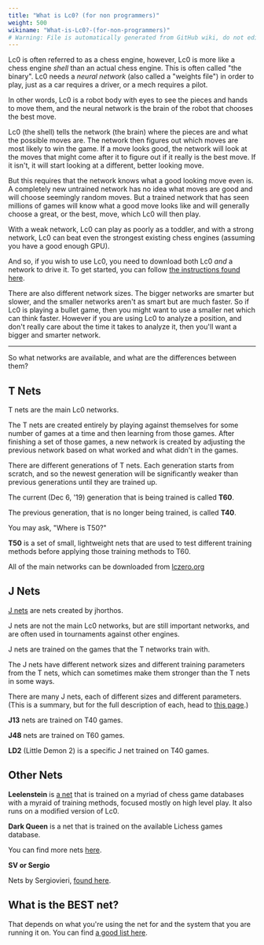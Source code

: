 ```yaml
---
title: "What is Lc0? (for non programmers)"
weight: 500
wikiname: "What-is-Lc0?-(for-non-programmers)"
# Warning: File is automatically generated from GitHub wiki, do not edit by hand.
---
```

Lc0 is often referred to as a chess engine, however, Lc0 is more like a chess engine *shell* than an actual chess engine. This is often called "the binary".
Lc0 needs a *neural network* (also called a "weights file") in order to play, just as a car requires a driver, or a mech requires a pilot.

In other words, Lc0 is a robot body with eyes to see the pieces and hands to move them, and the neural network is the brain of the robot that chooses the best move.

Lc0 (the shell) tells the network (the brain) where the pieces are and what the possible moves are. The network then figures out which moves are most likely to win the game. If a move looks good, the network will look at the moves that might come after it to figure out if it really is the best move. If it isn't, it will start looking at a different, better looking move.

But this requires that the network knows what a good looking move even is. A completely new untrained network has no idea what moves are good and will choose seemingly random moves. But a trained network that has seen millions of games will know what a good move looks like and will generally choose a great, or the best, move, which Lc0 will then play.

With a weak network, Lc0 can play as poorly as a toddler, and with a strong network, Lc0 can beat even the strongest existing chess engines (assuming you have a good enough GPU).

And so, if you wish to use Lc0, you need to download both Lc0 *and* a network to drive it. To get started, you can follow [the instructions found here](https://github.com/LeelaChessZero/lc0/wiki/Getting-Started).

There are also different network sizes. The bigger networks are smarter but slower, and the smaller networks aren't as smart but are much faster. So if Lc0 is playing a bullet game, then you might want to use a smaller net which can think faster. However if you are using Lc0 to analyze a position, and don't really care about the time it takes to analyze it, then you'll want a bigger and smarter network.

---

So what networks are available, and what are the differences between them?

## T Nets

T nets are the main Lc0 networks.

The T nets are created entirely by playing against themselves for some number of games at a time and then learning from those games.
After finishing a set of those games, a new network is created by adjusting the previous network based on what worked and what didn't in the games.

There are different generations of T nets. Each generation starts from scratch, and so the newest generation will be significantly weaker than previous generations until they are trained up.

The current (Dec 6, '19) generation that is being trained is called **T60**.

The previous generation, that is no longer being trained, is called **T40**.

You may ask, "Where is T50?"

**T50** is a set of small, lightweight nets that are used to test different training methods before applying those training methods to T60.

All of the main networks can be downloaded from [lczero.org](https://training.lczero.org/networks/)

## J Nets

[J nets](https://github.com/jhorthos/lczero-training/wiki/Leela-Training) are nets created by jhorthos.

J nets are not the main Lc0 networks, but are still important networks, and are often used in tournaments against other engines.

J nets are trained on the games that the T networks train with.

The J nets have different network sizes and different training parameters from the T nets, which can sometimes make them stronger than the T nets in some ways.

There are many J nets, each of different sizes and different parameters. (This is a summary, but for the full description of each, head to [this page](https://github.com/jhorthos/lczero-training/wiki/Leela-Training).)

**J13** nets are trained on T40 games.

**J48** nets are trained on T60 games.

**LD2** (Little Demon 2) is a specific J net trained on T40 games.

## Other Nets

**Leelenstein** is [a net](https://www.patreon.com/jjosh) that is trained on a myriad of chess game databases with a myraid of training methods, focused mostly on high level play. It also runs on a modified version of Lc0.

**Dark Queen** is a net that is trained on the available Lichess games database.

You can find more nets [here](https://github.com/LeelaChessZero/lc0/wiki/Third-Party-Nets).

**SV or Sergio**

Nets by Sergiovieri, [found here](https://www.comp.nus.edu.sg/~sergio-v/t40/).

## What is the BEST net?

That depends on what you're using the net for and the system that you are running it on. You can find [a good list here](https://github.com/LeelaChessZero/lc0/wiki/Best-Nets-for-Lc0).